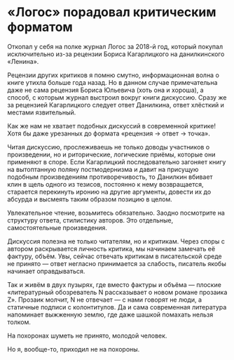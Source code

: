 
# «Логос» порадовал критическим форматом

Откопал у себя на полке журнал Логос за 2018-й год, который покупал исключительно из-за рецензии Бориса Кагарлицкого на данилкинского «Ленина».

Рецензии других критиков я помню смутно, информационная волна о книге утихла больше года назад. Но в данном случае примечательна даже не сама рецензия Бориса Юльевича (хоть она и хороша), а способ, с которым журнал выстроил вокруг книги дискуссию. Сразу же за рецензией Кагарлицкого следует ответ Данилкина, ответ хлёсткий и местами язвительный.

Как же нам не хватает подобных дискуссий в современной критике! Хотя бы даже урезанных до формата «рецензия → ответ → точка».

Читая дискуссию, прослеживаешь не только доводы участников о произведении, но и риторические, логические приёмы, которые они применяют в споре. Если Кагарлицкий последовательно загоняет книгу на вытоптанную поляну постмодернизма и давит на присущую подобным произведениям противоречивость, то Данилкин вбивает клин в щель одного из тезисов, постоянно к нему возвращается, старается перекинуть иронию на другие аргументы, довести их до абсурда и высмеять таким образом позицию в целом.

Увлекательное чтение, возьмитесь обязательно. Заодно посмотрите на структуру ответа, стилистику авторов. Это отдельные, самостоятельные произведения.

Дискуссия полезна не только читателям, но и критикам. Через споры с автором раскрывается личность критика, мы начинаем замечать её фактуру, объём. Увы, сейчас отвечать критикам в писательской среде не принято — ответ негласно принимается за слабость, писатель якобы начинает оправдываться.

Так и живём в двух пузырях, где вместо фактуры и объёма — плоские «литературный обозреватель N рассказывает о новом романе прозаика Z». Прозаик молчит, N не отвечает — с нами говорят не люди, а статичные подписи с колонтитулов. Да и сама современная литература напоминает выжженную землю, где даже шашкой помахать нельзя толком. 

На похоронах шуметь не принято, молодой человек.

Но я, вообще-то, приходил не на похороны.